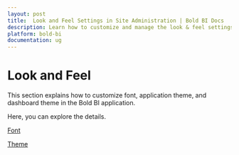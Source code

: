 ```yaml
---
layout: post
title:  Look and Feel Settings in Site Administration | Bold BI Docs
description: Learn how to customize and manage the look & feel settings for the Bold BI application's User Management Server site administration settings page.
platform: bold-bi
documentation: ug
---
```


# Look and Feel

This section explains how to customize font, application theme, and dashboard theme in the Bold BI application.

Here, you can explore the details.

[Font](/multi-tenancy/site-administration/look-and-feel-settings/font/)

[Theme](/multi-tenancy/site-administration/look-and-feel-settings/theme/)


